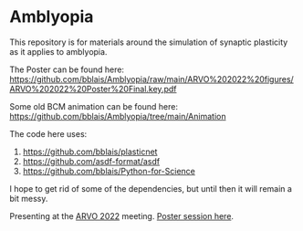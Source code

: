 # Amblyopia
This repository is for materials around the simulation of synaptic plasticity as it applies to amblyopia.  

The Poster can be found here:  https://github.com/bblais/Amblyopia/raw/main/ARVO%202022%20figures/ARVO%202022%20Poster%20Final.key.pdf

Some old BCM animation can be found here: https://github.com/bblais/Amblyopia/tree/main/Animation





The code here uses:

1. https://github.com/bblais/plasticnet
2. https://github.com/asdf-format/asdf
3. https://github.com/bblais/Python-for-Science


I hope to get rid of some of the dependencies, but until then it will remain a bit messy.


Presenting at the [ARVO 2022](https://arvo2022.arvo.org/agenda) meeting.  [Poster session here](https://arvo2022.arvo.org/meetings/3GHWLKLLwcg77Swfm).
